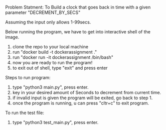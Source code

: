 Problem Statment:
To Build a clock that goes back in time with a given parameter "DECREMENT_BY_SECS" 

Assuming the input only allows 1-99secs.

Below running the program, we have to get into interactive shell of the image.
1. clone the repo to your local machine
2. run "docker build -t dockerassignment ." 
3. run "docker run -it dockerassignment /bin/bash"
4. now you are ready to run the program!
5. to exit out of shell, type "exit" and press enter

Steps to run program:
1. type "python3 main.py", press enter.
2. key in your desired amount of Seconds to decrement from current time.
3. if invalid input is given the program will be exited, go back to step 1.
4. once the program is running, u can press "cltr+c" to exit program.


To run the test file:
1. type "python3 test_main.py", press enter.

